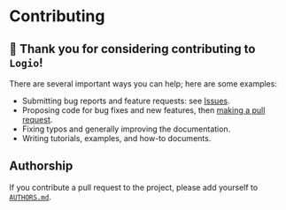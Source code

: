 # Contributing

## 🙌 Thank you for considering contributing to `Logio`!

There are several important ways you can help; here are some examples:

- Submitting bug reports and feature requests: see [Issues](https://gitlab.com/aifenaike/Logio/-/issues).
- Proposing code for bug fixes and new features, then [making a pull request](https://docs.gitlab.com/ee/development/contributing/merge_request_workflow.html).
- Fixing typos and generally improving the documentation.
- Writing tutorials, examples, and how-to documents.


## Authorship

If you contribute a pull request to the project, please add yourself to [`AUTHORS.md`](AUTHORS.md).

